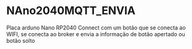 # NAno2040MQTT_ENVIA
Placa arduno Nano RP2040 Connect com um botão que se conecta ao WIFI, se conecta ao broker e envia a informação de botão apertado ou botão solto
